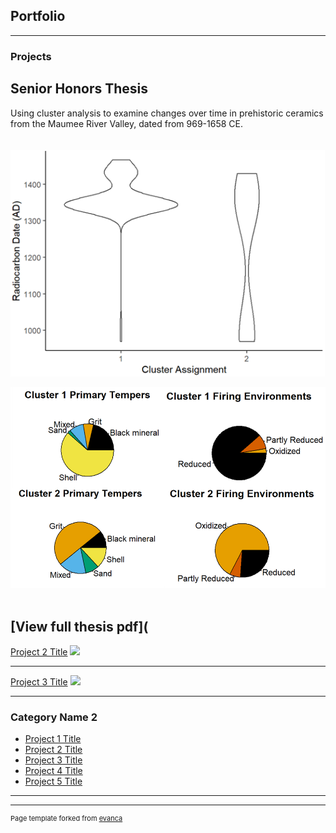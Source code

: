 ## Portfolio

---

### Projects

## Senior Honors Thesis 
Using cluster analysis to examine changes over time in prehistoric ceramics from the Maumee River Valley, dated from 969-1658 CE. <br>
<br>
<br>
<img src="images/violin.png?raw=true"/> 

<img src="images/piecharts.png?raw=true"/> <br/>
<br>

[View full thesis pdf](
---
[Project 2 Title](/pdf/sample_presentation.pdf)
<img src="images/dummy_thumbnail.jpg?raw=true"/>

---
[Project 3 Title](http://example.com/)
<img src="images/dummy_thumbnail.jpg?raw=true"/>

---

### Category Name 2

- [Project 1 Title](http://example.com/)
- [Project 2 Title](http://example.com/)
- [Project 3 Title](http://example.com/)
- [Project 4 Title](http://example.com/)
- [Project 5 Title](http://example.com/)

---




---
<p style="font-size:11px">Page template forked from <a href="https://github.com/evanca/quick-portfolio">evanca</a></p>
<!-- Remove above link if you don't want to attibute -->
